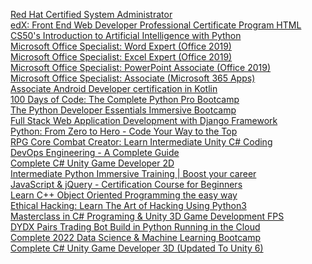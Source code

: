[Red Hat Certified System Administrator]()<br />
[edX: Front End Web Developer Professional Certificate Program HTML]()<br />
[CS50's Introduction to Artificial Intelligence with Python]()<br />
[Microsoft Office Specialist: Word Expert (Office 2019)]()<br />
[Microsoft Office Specialist: Excel Expert (Office 2019)]()<br />
[Microsoft Office Specialist: PowerPoint Associate (Office 2019)]()<br />
[Microsoft Office Specialist: Associate (Microsoft 365 Apps)]()<br />
[Associate Android Developer certification in Kotlin]()<br />
[100 Days of Code: The Complete Python Pro Bootcamp]()<br />
[The Python Developer Essentials Immersive Bootcamp]()<br />
[Full Stack Web Application Development with Django Framework]()<br />
[Python: From Zero to Hero - Code Your Way to the Top]()<br />
[RPG Core Combat Creator: Learn Intermediate Unity C# Coding]()<br />
[DevOps Engineering - A Complete Guide]()<br />
[Complete C# Unity Game Developer 2D]()<br />
[Intermediate Python Immersive Training | Boost your career]()<br />
[JavaScript & jQuery - Certification Course for Beginners]()<br />
[Learn C++ Object Oriented Programming the easy way]()<br />
[Ethical Hacking: Learn The Art of Hacking Using Python3]()<br />
[Masterclass in C# Programing & Unity 3D Game Development FPS]()<br />
[DYDX Pairs Trading Bot Build in Python Running in the Cloud]()<br />
[Complete 2022 Data Science & Machine Learning Bootcamp]()<br />
[Complete C# Unity Game Developer 3D (Updated To Unity 6)]()<br />
[]()<br />
[]()<br />
[]()<br />
[]()<br />
[]()<br />
